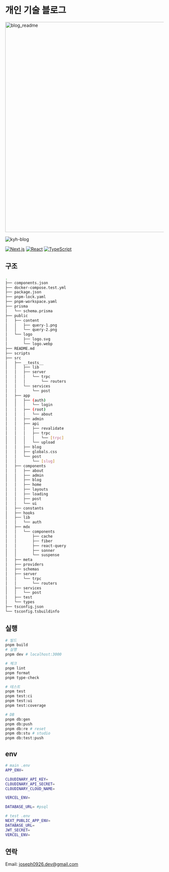 # 개인 기술 블로그

<img width="1470" height="666" alt="blog_readme" src="https://github.com/user-attachments/assets/a04314f1-596d-4a05-ac67-3c4f0bc05ce6" />

![kyh-blog](https://github.com/user-attachments/assets/57fed4a0-fd95-4724-b4c7-21cc73f9756b)

[![Next.js](https://img.shields.io/badge/Next.js-15-black)](https://nextjs.org/)
[![React](https://img.shields.io/badge/React-19-blue)](https://react.dev/)
[![TypeScript](https://img.shields.io/badge/TypeScript-5.0-blue)](https://www.typescriptlang.org/)

## 구조

```sh
.
├── components.json
├── docker-compose.test.yml
├── package.json
├── pnpm-lock.yaml
├── pnpm-workspace.yaml
├── prisma
│   └── schema.prisma
├── public
│   ├── content
│   │   ├── query-1.png
│   │   └── query-2.png
│   └── logo
│       ├── logo.svg
│       └── logo.webp
├── README.md
├── scripts
├── src
│   ├── __tests__
│   │   ├── lib
│   │   ├── server
│   │   │   └── trpc
│   │   │       └── routers
│   │   └── services
│   │       └── post
│   ├── app
│   │   ├── (auth)
│   │   │   └── login
│   │   ├── (root)
│   │   │   └── about
│   │   ├── admin
│   │   ├── api
│   │   │   ├── revalidate
│   │   │   ├── trpc
│   │   │   │   └── [trpc]
│   │   │   └── upload
│   │   ├── blog
│   │   ├── globals.css
│   │   └── post
│   │       └── [slug]
│   ├── components
│   │   ├── about
│   │   ├── admin
│   │   ├── blog
│   │   ├── home
│   │   ├── layouts
│   │   ├── loading
│   │   ├── post
│   │   └── ui
│   ├── constants
│   ├── hooks
│   ├── lib
│   │   └── auth
│   ├── mdx
│   │   └── components
│   │       ├── cache
│   │       ├── fiber
│   │       ├── react-query
│   │       ├── sonner
│   │       └── suspense
│   ├── meta
│   ├── providers
│   ├── schemas
│   ├── server
│   │   └── trpc
│   │       └── routers
│   ├── services
│   │   └── post
│   ├── test
│   └── types
├── tsconfig.json
└── tsconfig.tsbuildinfo
```

## 실행

```sh
# 빌드
pnpm build
# 실행
pnpm dev # localhost:3000

# 체크
pnpm lint
pnpm format
pnpm type-check

# 테스트
pnpm test
pnpm test:ci
pnpm test:ui
pnpm test:coverage

# DB
pnpm db:gen
pnpm db:push
pnpm db:re # reset
pnpm db:stu # studio
pnpm db:test:push
```

## env

```sh
# main .env
APP_ENV=

CLOUDINARY_API_KEY=
CLOUDINARY_API_SECRET=
CLOUDINARY_CLOUD_NAME=

VERCEL_ENV=

DATABASE_URL= #psql

# test .env
NEXT_PUBLIC_APP_ENV=
DATABASE_URL=
JWT_SECRET=
VERCEL_ENV=
```

## 연락

Email: joseph0926.dev@gmail.com
